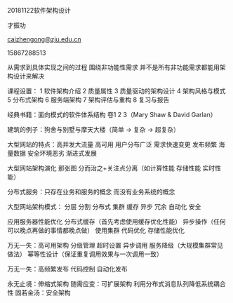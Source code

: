 20181122软件架构设计

才振功

caizhengong@zju.edu.cn

15867288513

从需求到具体实现之间的过程 围绕非功能性需求
并不是所有非功能需求都能用架构设计来解决

课程设置：
1 软件架构介绍
2 质量属性
3 质量驱动的架构设计
4 架构风格与模式
5 分布式架构
6 服务端架构
7 架构评估与重构
8 复习与报告

经典书籍：面向模式的软件体系结构 卷1 2 3（Mary Shaw & David Garlan）

建筑的例子：狗舍与别墅与摩天大楼（简单 -> 复杂 -> 超复杂）

大型网站的特点：高并发大流量 高可用 用户分布广泛 需求快速变更 发布频繁 海量数据 安全环境恶劣 渐进式发展

大型网站架构演化 那张图
分而治之+关注点分离（如计算性能 存储性能 实时性能）

分布式服务：只存在业务和服务的概念 而没有业务系统的概念

大型网站架构模式：
分层 分割 分布式 集群 缓存 异步 冗余 自动化 安全

应用服务器性能优化 分布式缓存（首先考虑使用缓存优化性能） 异步操作（任何可以晚点再做的事情都晚点做） 使用集群 代码优化 存储性能优化

万无一失：高可用架构
分级管理 超时设置 异步调用 服务降级（大规模集群常见做法） 幂等性设计（保证重复调用效果与一次调用一致）

万无一失：高频繁发布
代码控制 自动化发布

永无止境：伸缩式架构
随需应变：可扩展架构 利用分布式消息队列降低系统耦合性
固若金汤：安全架构